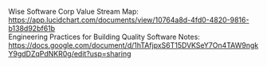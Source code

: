 Wise Software Corp Value Stream Map: https://app.lucidchart.com/documents/view/10764a8d-4fd0-4820-9816-b138d92bf61b  
Engineering Practices for Building Quality Software Notes: https://docs.google.com/document/d/1hTAfjpxS6T15DVKSeY7On4TAW9ngkY9gdDZqPdNKR0g/edit?usp=sharing
